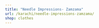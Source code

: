 ```yaml
---
title: "Needle Impressions- Zamzama"
url: /karachi/needle-impressions-zamzama/
shop: clothes
---
```

